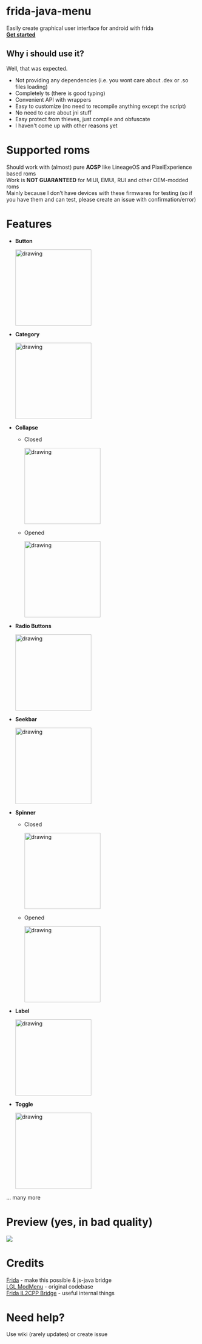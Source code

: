 # frida-java-menu
Easily create graphical user interface for android with frida<br>
[**Get started**](https://github.com/commonuserlol/frida-java-menu/wiki/Examples)
## Why i should use it?
Well, that was expected.
* Not providing any dependencies (i.e. you wont care about .dex or .so files loading)
* Completely ts (there is good typing)
* Convenient API with wrappers
* Easy to customize (no need to recompile anything except the script)
* No need to care about jni stuff
* Easy protect from thieves, just compile and obfuscate
* I haven't come up with other reasons yet

# Supported roms
Should work with (almost) pure **AOSP** like LineageOS and PixelExperience based roms<br>
Work is **NOT GUARANTEED** for MIUI, EMUI, RUI and other OEM-modded roms<br>
Mainly because I don’t have devices with these firmwares for testing (so if you have them and can test, please create an issue with confirmation/error)

# Features
* **Button**

    <img src="https://i.imgur.com/KmxIVBw.png" alt="drawing" width="200"/>

* **Category**

    <img src="https://i.imgur.com/rHnm2QM.png" alt="drawing" width="200"/>

* **Collapse**
    * Closed
    
        <img src="https://i.imgur.com/421MOlM.png" alt="drawing" width="200"/>

    * Opened

        <img src="https://i.imgur.com/MJKDypW.png" alt="drawing" width="200"/>

* **Radio Buttons**

    <img src="https://i.imgur.com/PBrFMrN.png" alt="drawing" width="200"/>

* **Seekbar**

    <img src="https://i.imgur.com/OzHKguK.png" alt="drawing" width="200"/>

* **Spinner**
    * Closed

        <img src="https://i.imgur.com/4Idqrvb.png" alt="drawing" width="200"/>

    * Opened

        <img src="https://i.imgur.com/laOQtFP.png" alt="drawing" width="200"/>

* **Label**

    <img src="https://i.imgur.com/onNgXRs.png" alt="drawing" width="200"/>

* **Toggle**

    <img src="https://i.imgur.com/x9CxHoz.png" alt="drawing" width="200"/>

... many more 


# Preview (yes, in bad quality)
![](https://i.imgur.com/3EoO951.gif)

# Credits

[Frida](https://github.com/frida/frida/) - make this possible & js-java bridge<br>
[LGL ModMenu](https://github.com/LGLTeam/Android-Mod-Menu/) - original codebase<br>
[Frida IL2CPP Bridge](https://github.com/vfsfitvnm/frida-il2cpp-bridge/) - useful internal things

# Need help?
Use wiki (rarely updates) or create issue